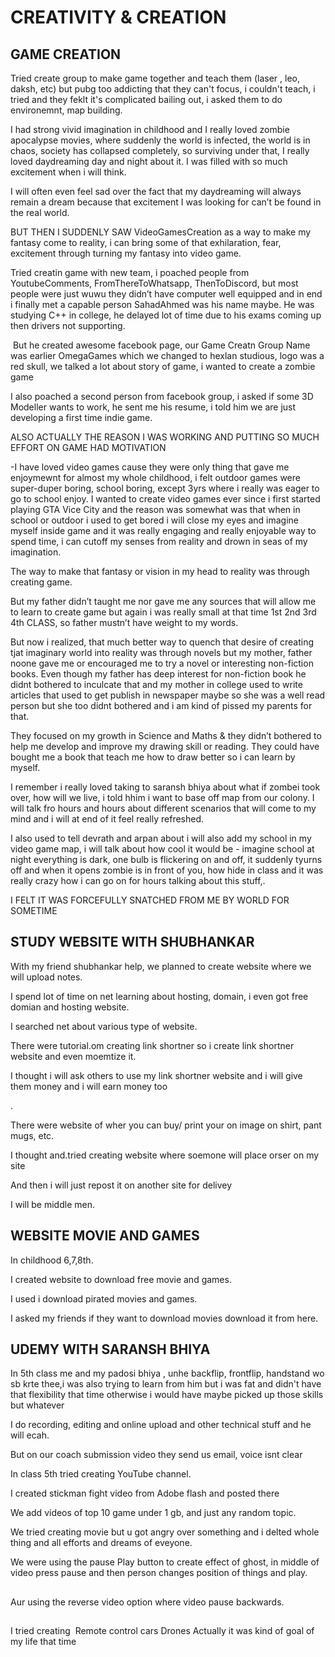 # CREATIVITY & CREATION

## GAME CREATION
Tried create group to make game together and teach them (laser , leo, daksh, etc) but pubg too addicting that they can't focus, i couldn't teach, i tried and they feklt it's complicated bailing out, i asked them to do environemnt, map building.

I had strong vivid imagination in childhood and I really loved zombie apocalypse movies, where suddenly the world is infected, the world is in chaos, society has collapsed completely, so surviving under that, I really loved daydreaming day and night about it. I was filled with so much excitement when i will think. 

I will often even feel sad over the fact that my daydreaming will always remain a dream because that excitement I was looking for can’t be found in the real world.

BUT THEN I SUDDENLY SAW VideoGamesCreation as a way to make my fantasy come to reality, i can bring some of that exhilaration, fear, excitement through turning my fantasy into video game. 

Tried creatin game with new team, i poached people from YoutubeComments, FromThereToWhatsapp, ThenToDiscord, but most people were just wuwu they didn’t have computer well equipped and in end i finally met a capable person SahadAhmed was his name maybe. He was studying C++ in college, he delayed lot of time due to his exams coming up then drivers not supporting.

 But he created awesome facebook page, our Game Creatn Group Name was earlier OmegaGames which we changed to hexlan studious, logo was a red skull, we talked a lot about story of game, i wanted to create a zombie game

I also poached a second person from facebook group, i asked if some 3D Modeller wants to work, he sent me his resume, i told him we are just developing a first time indie game.

ALSO ACTUALLY THE REASON I WAS WORKING AND PUTTING SO MUCH EFFORT ON GAME HAD MOTIVATION

-I have loved video games cause they were only thing that gave me enjoymewnt for almost my whole childhood, i felt outdoor games were super-duper boring, school boring, except 3yrs where i really was eager to go to school enjoy. I wanted to create video games ever since i first started playing GTA Vice City and the reason was somewhat was that when in school or outdoor i used to get bored i will close my eyes and imagine myself inside game and it was really engaging and really enjoyable way to spend time, i can cutoff my senses from reality and drown in seas of my imagination. 

The way to make that fantasy or vision in my head to reality was through creating game.

But my father didn’t taught me nor gave me any sources that will allow me to learn to create game but again i was really small at that time 1st 2nd 3rd 4th CLASS, so father mustn’t have weight to my words.  

But now i realized, that much better way to quench that desire of creating tjat imaginary world into reality was through novels but my mother, father noone gave me or encouraged me to try a novel or interesting non-fiction books. Even though my father has deep interest for non-fiction book he didnt bothered to inculcate that and my mother in college used to write articles that used to get publish in newspaper maybe so she was a well read person but she too didnt bothered and i am kind of pissed my parents for that.

They focused on my growth in Science and Maths & they didn’t bothered to help me develop and improve my drawing skill or reading. They could have bought me a book that teach me how to draw better so i can learn by myself.

I remember i really loved taking to saransh bhiya about what if zombei took over, how will we live, i told hhim i want to base off map from our colony. I will talk fro hours and hours about different scenarios that will come to my mind and i will at end of it feel really refreshed.

I also used to tell devrath and arpan about i will also add my school in my video game map, i will talk about how cool it would be - imagine school at night everything is dark, one bulb is flickering on and off, it suddenly tyurns off and when it opens zombie is in front of you, how hide in class and it was really crazy how i can go on for hours talking about this stuff,.

I FELT IT WAS FORCEFULLY SNATCHED FROM ME BY WORLD FOR SOMETIME

## STUDY WEBSITE WITH SHUBHANKAR
With my friend shubhankar help, we planned to create website where we will upload notes.

I spend lot of time on net learning about hosting, domain, i even got free domian and hosting website.

I searched net about various type of website.

There were tutorial.om creating link shortner so i create link shortner website and even moemtize it.

I thought i will ask others to use my link shortner website and i will give them money and i will earn money too

.

There were website of wher you can buy/ print your on image on shirt, pant mugs, etc.

I thought and.tried creating website where soemone will place orser on my site 

And then i will just repost it on another site for delivey

I will be middle men.

## WEBSITE MOVIE AND GAMES
In childhood 6,7,8th.

I created website to download free movie and games.

I used i download pirated movies and games. 

I asked my friends if they want to download movies download it from here.
## UDEMY WITH SARANSH BHIYA

In 5th class me and my padosi bhiya , unhe backflip, frontflip, handstand wo sb krte thee,i was also trying to learn from him but i was fat and didn't have that flexibility that time otherwise i would have maybe picked up those skills but whatever

I do recording, editing and online upload and other technical stuff and he will ecah.

But on our coach submission video they send us email, voice isnt clear

In class 5th tried creating YouTube channel.

I created stickman fight video from Adobe flash and posted there 

We add videos of top 10 game under 1 gb, and just any random topic.

We tried creating movie but u got angry over something and i delted whole thing and all efforts and dreams of eveyone.

We were using the pause Play button to create effect of ghost, in middle of video press pause and then person changes position of things and play. 


## 
Aur using the reverse video option where video pause backwards.
## 
I tried creating 
Remote control cars
Drones
Actually it was kind of goal of my life that time
